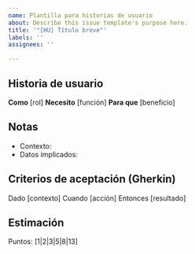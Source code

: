 ```yaml
---
name: Plantilla para historias de usuario
about: Describe this issue template's purpose here.
title: '"[HU] Título breve"'
labels: ''
assignees: ''

---
```


## Historia de usuario
**Como** [rol]
**Necesito** [función]
**Para que** [beneficio]

## Notas
- Contexto:
- Datos implicados:

## Criterios de aceptación (Gherkin)
Dado [contexto]
Cuando [acción]
Entonces [resultado]

## Estimación
Puntos: [1|2|3|5|8|13]
